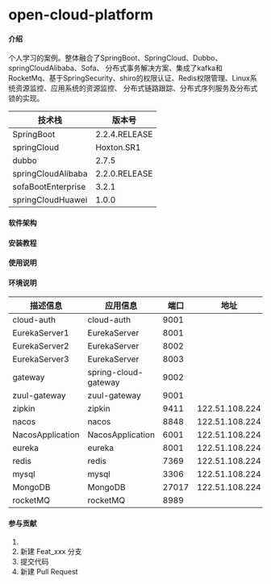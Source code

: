 # open-cloud-platform

#### 介绍

​		个人学习的案例。整体融合了SpringBoot、SpringCloud、Dubbo、springCloudAlibaba、Sofa、 分布式事务解决方案、集成了kafka和RocketMq、基于SpringSecurity、shiro的权限认证、Redis权限管理、Linux系统资源监控、应用系统的资源监控、  分布式链路跟踪、分布式序列服务及分布式锁的实现。

| 技术栈             | 版本号        |      
| ------------------ | ------------- | 
| SpringBoot         | 2.2.4.RELEASE |      
| springCloud        | Hoxton.SR1    |      
| dubbo              | 2.7.5         |      
| springCloudAlibaba | 2.2.0.RELEASE |      
| sofaBootEnterprise | 3.2.1         |      
| springCloudHuawei  | 1.0.0         |      

#### 软件架构

#### 安装教程

#### 使用说明

#### 环境说明

| 描述信息 | 应用信息 | 端口 | 地址 |
| --- | ---| --- | --- |
| cloud-auth | cloud-auth | 9001  |  |
| EurekaServer1 | EurekaServer | 8001  |  |
| EurekaServer2 | EurekaServer | 8002  |  |
| EurekaServer3 | EurekaServer | 8003  |  |
| gateway | spring-cloud-gateway | 9002  |  |
| zuul-gateway | zuul-gateway | 9001  |  |
| zipkin | zipkin | 9411  |122.51.108.224  |
| nacos | nacos | 8848  |122.51.108.224  |
| NacosApplication | NacosApplication | 6001  |122.51.108.224  |
| eureka | eureka | 8001  | 122.51.108.224 |
| redis | redis | 7369  | 122.51.108.224 |
| mysql | mysql | 3306  | 122.51.108.224 |
| MongoDB |  MongoDB | 27017  | 122.51.108.224 |
| rocketMQ | rocketMQ | 8989  |  |



#### 参与贡献

1. 
2. 新建 Feat_xxx 分支
3. 提交代码
4. 新建 Pull Request